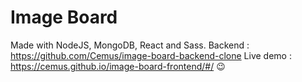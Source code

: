 # Image Board

Made with NodeJS, MongoDB, React and Sass.
Backend : https://github.com/Cemus/image-board-backend-clone
Live demo : https://cemus.github.io/image-board-frontend/#/ :wink:

